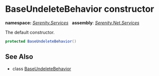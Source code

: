 # BaseUndeleteBehavior constructor
**namespace:** *[Serenity.Services](../../README.md#serenity.services-namespace)*   **assembly**: *[Serenity.Net.Services](../../README.md)*

The default constructor.

```csharp
protected BaseUndeleteBehavior()
```

## See Also

* class [BaseUndeleteBehavior](../BaseUndeleteBehavior.md)
